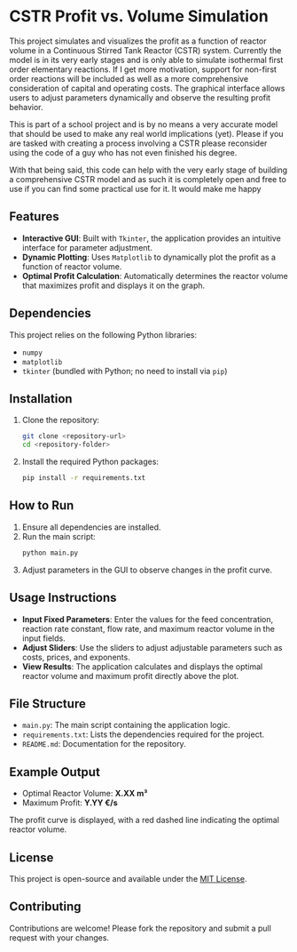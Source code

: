 # CSTR Profit vs. Volume Simulation

This project simulates and visualizes the profit as a function of reactor volume in a Continuous Stirred Tank Reactor (CSTR) system. Currently the model is in its very early stages and is only able to simulate isothermal first order elementary reactions. If I get more motivation, support for non-first order reactions will be included as well as a more comprehensive consideration of capital and operating costs.
The graphical interface allows users to adjust parameters dynamically and observe the resulting profit behavior.

This is part of a school project and is by no means a very accurate model that should be used to make any real world implications (yet). Please if you are tasked with creating a process involving a CSTR please reconsider using the code of a guy who has not even finished his degree.

With that being said, this code can help with the very early stage of building a comprehensive CSTR model and as such it is completely open and free to use if you can find some practical use for it. It would make me happy

## Features

- **Interactive GUI**: Built with `Tkinter`, the application provides an intuitive interface for parameter adjustment.
- **Dynamic Plotting**: Uses `Matplotlib` to dynamically plot the profit as a function of reactor volume.
- **Optimal Profit Calculation**: Automatically determines the reactor volume that maximizes profit and displays it on the graph.

## Dependencies

This project relies on the following Python libraries:

- `numpy`
- `matplotlib`
- `tkinter` (bundled with Python; no need to install via `pip`)

## Installation

1. Clone the repository:

   ```bash
   git clone <repository-url>
   cd <repository-folder>
   ```

2. Install the required Python packages:

   ```bash
   pip install -r requirements.txt
   ```

## How to Run

1. Ensure all dependencies are installed.
2. Run the main script:
   ```bash
   python main.py
   ```
3. Adjust parameters in the GUI to observe changes in the profit curve.

## Usage Instructions

- **Input Fixed Parameters**: Enter the values for the feed concentration, reaction rate constant, flow rate, and maximum reactor volume in the input fields.
- **Adjust Sliders**: Use the sliders to adjust adjustable parameters such as costs, prices, and exponents.
- **View Results**: The application calculates and displays the optimal reactor volume and maximum profit directly above the plot.

## File Structure

- `main.py`: The main script containing the application logic.
- `requirements.txt`: Lists the dependencies required for the project.
- `README.md`: Documentation for the repository.

## Example Output

- Optimal Reactor Volume: **X.XX m³**
- Maximum Profit: **Y.YY €/s**

The profit curve is displayed, with a red dashed line indicating the optimal reactor volume.

## License

This project is open-source and available under the [MIT License](LICENSE).

## Contributing

Contributions are welcome! Please fork the repository and submit a pull request with your changes.

